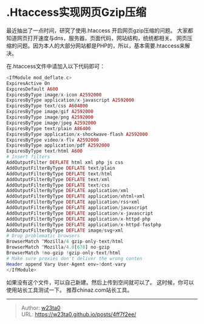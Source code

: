 # .Htaccess实现网页Gzip压缩


最近抽出了一点时间，研究了使用.htaccess 开启网页gzip压缩的问题。
大家都知道网页打开速度与dns，服务器，页面代码，网站结构，统统都相关。
网页压缩的问题。因为本人的大部分网站都是PHP的，所以，基本需要.htaccess来解决。

在.htaccess文件中请加入以下代码即可：
```php
<IfModule mod_deflate.c>
ExpiresActive On
ExpiresDefault A600
ExpiresByType image/x-icon A2592000
ExpiresByType application/x-javascript A2592000
ExpiresByType text/css A604800
ExpiresByType image/gif A2592000
ExpiresByType image/png A2592000
ExpiresByType image/jpeg A2592000
ExpiresByType text/plain A86400
ExpiresByType application/x-shockwave-flash A2592000
ExpiresByType video/x-flv A2592000
ExpiresByType application/pdf A2592000
ExpiresByType text/html A600
# Insert filters
AddOutputFilter DEFLATE html xml php js css
AddOutputFilterByType DEFLATE text/plain
AddOutputFilterByType DEFLATE text/html
AddOutputFilterByType DEFLATE text/xml
AddOutputFilterByType DEFLATE text/css
AddOutputFilterByType DEFLATE application/xml
AddOutputFilterByType DEFLATE application/xhtml+xml
AddOutputFilterByType DEFLATE application/rss+xml
AddOutputFilterByType DEFLATE application/javascript
AddOutputFilterByType DEFLATE application/x-javascript
AddOutputFilterByType DEFLATE application/x-httpd-php
AddOutputFilterByType DEFLATE application/x-httpd-fastphp
AddOutputFilterByType DEFLATE image/svg+xml
# Drop problematic browsers
BrowserMatch ^Mozilla/4 gzip-only-text/html
BrowserMatch ^Mozilla/4.0[678] no-gzip
BrowserMatch !no-gzip !gzip-only-text/html
# Make sure proxies don't deliver the wrong conten
Header append Vary User-Agent env=!dont-vary
</IfModule>
```
如果没有这个文件，可以自己新建。然后上传到空间就可以了。
这时候，你可以使用站长工具测试一下。
推荐chinaz.com站长工具。

---

> Author: [w23ta0](https://github.com/w23ta0)  
> URL: https://w23ta0.github.io/posts/4ff7f2ee/  

